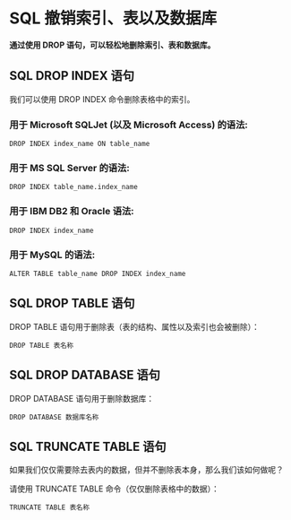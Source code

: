 
# SQL 撤销索引、表以及数据库




**通过使用 DROP 语句，可以轻松地删除索引、表和数据库。**

## SQL DROP INDEX 语句

我们可以使用 DROP INDEX 命令删除表格中的索引。

### 用于 Microsoft SQLJet (以及 Microsoft Access) 的语法:

```
DROP INDEX index_name ON table_name
```

### 用于 MS SQL Server 的语法:

```
DROP INDEX table_name.index_name
```

### 用于 IBM DB2 和 Oracle 语法:

```
DROP INDEX index_name
```

### 用于 MySQL 的语法:

```
ALTER TABLE table_name DROP INDEX index_name
```

## SQL DROP TABLE 语句

DROP TABLE 语句用于删除表（表的结构、属性以及索引也会被删除）：

```
DROP TABLE 表名称
```

## SQL DROP DATABASE 语句

DROP DATABASE 语句用于删除数据库：

```
DROP DATABASE 数据库名称
```

## SQL TRUNCATE TABLE 语句

如果我们仅仅需要除去表内的数据，但并不删除表本身，那么我们该如何做呢？

请使用 TRUNCATE TABLE 命令（仅仅删除表格中的数据）：

```
TRUNCATE TABLE 表名称
```





